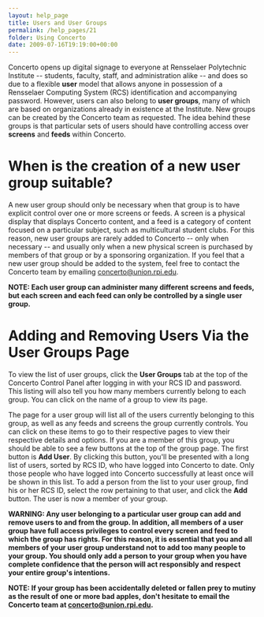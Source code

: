 ```yaml
---
layout: help_page
title: Users and User Groups
permalink: /help_pages/21
folder: Using Concerto
date: 2009-07-16T19:19:00+00:00
---
```


Concerto opens up digital signage to everyone at Rensselaer Polytechnic Institute -- students, faculty, staff, and administration alike -- and does so due to a flexible **user** model that allows anyone in possession of a Rensselaer Computing System (RCS) identification and accompanying password. However, users can also belong to **user groups**, many of which are based on organizations already in existence at the Institute. New groups can be created by the Concerto team as requested. The idea behind these groups is that particular sets of users should have controlling access over **screens** and **feeds** within Concerto.

# When is the creation of a new user group suitable?

A new user group should only be necessary when that group is to have explicit control over one or more screens or feeds. A screen is a physical display that displays Concerto content, and a feed is a category of content focused on a particular subject, such as multicultural student clubs. For this reason, new user groups are rarely added to Concerto -- only when necessary -- and usually only when a new physical screen is purchased by members of that group or by a sponsoring organization. If you feel that a new user group should be added to the system, feel free to contact the Concerto team by emailing [concerto@union.rpi.edu](mailto:concerto@union.rpi.edu).

**NOTE: Each user group can administer many different screens and feeds, but each screen and each feed can only be controlled by a single user group.**

# Adding and Removing Users Via the User Groups Page

To view the list of user groups, click the **User Groups** tab at the top of the Concerto Control Panel after logging in with your RCS ID and password. This listing will also tell you how many members currently belong to each group. You can click on the name of a group to view its page.

The page for a user group will list all of the users currently belonging to this group, as well as any feeds and screens the group currently controls. You can click on these items to go to their respective pages to view their respective details and options. If you are a member of this group, you should be able to see a few buttons at the top of the group page. The first button is **Add User**. By clicking this button, you'll be presented with a long list of users, sorted by RCS ID, who have logged into Concerto to date. Only those people who have logged into Concerto successfully at least once will be shown in this list. To add a person from the list to your user group, find his or her RCS ID, select the row pertaining to that user, and click the **Add** button. The user is now a member of your group.

**WARNING: Any user belonging to a particular user group can add and remove users to and from the group. In addition, all members of a user group have full access privileges to control every screen and feed to which the group has rights. For this reason, it is essential that you and all members of your user group understand not to add too many people to your group. You should only add a person to your group when you have complete confidence that the person will act responsibly and respect your entire group's intentions.**

**NOTE: If your group has been accidentally deleted or fallen prey to mutiny as the result of one or more bad apples, don't hesitate to email the Concerto team at [concerto@union.rpi.edu](mailto:concerto@union.rpi.edu).**